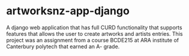 # artworksnz-app-django
A django web application that has full CURD functionality that supports features that allows the user to create artworks and artists entries.
This project was an assignment from a course BCDE215 at ARA institute of Canterbury polytech that earned an A- grade.
